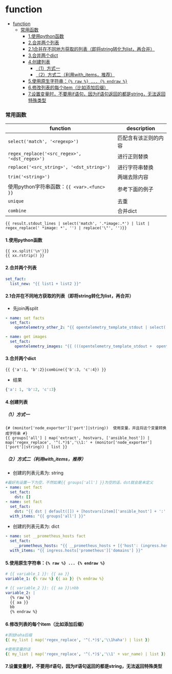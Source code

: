 # function

<!-- @import "[TOC]" {cmd="toc" depthFrom=1 depthTo=6 orderedList=false} -->
<!-- code_chunk_output -->

- [function](#function)
    - [常用函数](#常用函数)
      - [1.使用python函数](#1使用python函数)
      - [2.合并两个列表](#2合并两个列表)
      - [2.1合并在不同地方获取的列表（即将string转化为list，再合并）](#21合并在不同地方获取的列表即将string转化为list再合并)
      - [3.合并两个dict](#3合并两个dict)
      - [4.创建列表](#4创建列表)
        - [（1）方式一](#1方式一)
        - [（2）方式二（利用with_items，推荐）](#2方式二利用with_items推荐)
      - [5.使用原生字符串：`{% raw %} ... {% endraw %}`](#5使用原生字符串-raw-endraw)
      - [6.修改列表的每个item（比如添加后缀）](#6修改列表的每个item比如添加后缀)
      - [7.设置变量时，不要用if语句，因为if语句返回的都是string，无法返回特殊类型](#7设置变量时不要用if语句因为if语句返回的都是string无法返回特殊类型)

<!-- /code_chunk_output -->

### 常用函数

|function|description|
|-|-|
|`select('match', '<regexp>')`|匹配含有该正则的内容|
|`regex_replace('<src_regex>', '<dst_regex>')`|进行正则替换|
|`replace('<src_string>', '<dst_string>')`|进行字符串替换|
|`trim('<string>')`|两端去除<string>内容|
|使用python字符串函数：`{{ <var>.<func> }}`|参考下面的例子|
|`unique`|去重|
|`combine`|合并dict|

```jinja2
{{ result.stdout_lines | select('match', '.*image:.*') | list | regex_replace(' *image: *', '') | replace('\"', '')}}
```

#### 1.使用python函数
```jinja2
{{ xx.split('\n')}}
{{ xx.rstrip() }}
```

#### 2.合并两个列表
```yaml
set_fact:
  list_new: "{{ list1 + list2 }}"
```

#### 2.1合并在不同地方获取的列表（即将string转化为list，再合并）
* 先join再split
```yaml
- name: set facts
  set_fact:
    opentelemetry_other_2: "{{ opentelemetry_template_stdout | select('match', '.*image=.*') | join('\n') | regex_replace(' *- --collector-image=', '') }}"

- name: get images
  set_fact:
    opentelemetry_images: "{{ (((opentelemetry_template_stdout +  opentelemetry_other_1_stdout) | select('match', '.*image:.*') | list) + opentelemetry_other_2.split('\n')) | regex_replace(' *image: *', '') | replace('\"', '') }}"

```

#### 3.合并两个dict
```jinja2
{{ {'a':1, 'b':2}|combine({'b':3, 'c':4}) }}
```
* 结果
```python
{'a': 1, 'b':2, 'c':3}
```

#### 4.创建列表

##### （1）方式一
```jinja2
{# (monitor['node_exporter']['port']|string))  使用变量，并且将这个变量转换成字符串 #}
{{ groups['all'] | map('extract', hostvars, ['ansible_host']) | map('regex_replace', '^(.*)$','\\1:' + (monitor['node_exporter']['port']|string)) | list }}
```


##### （2）方式二（利用with_items，推荐）
* 创建的列表元素为: string
```yaml
#最好先设置一下为空，不然如果{{ groups['all'] }}为空的话，dst就会是未定义
- name: set fact
  set_fact:
    dst: []
- name: set fact
  set_fact:
    dst: "{{ dst | default([]) + [hostvars[item]['ansible_host'] + ':' + (monitor['node_exporter']['port']|string)]}}"
  with_items: "{{ groups['all'] }}"
```


* 创建的列表元素为: dict
```yaml
- name: set __prometheus_hosts fact
  set_fact:
    __prometheus_hosts: "{{ __prometheus_hosts + [{'host': (ingress.hosts['prometheus']['host'] + '.' + item).strip('.'), 'path': ingress.hosts['prometheus']['path']}] }}"
  with_items: "{{ ingress.hosts['prometheus']['domains'] }}"
```

#### 5.使用原生字符串：`{% raw %} ... {% endraw %}`
```yaml
# {{ variable_1 }}: {{ aa }}
variable_1: {% raw %} {{ aa }} {% endraw %}

# {{ variable_2 }}: {{ aa }}\nbb
variable_2: |
  {% raw %}
  {{ aa }}
  bb
  {% endraw %}
```

#### 6.修改列表的每个item（比如添加后缀）
```yaml
#添加haha后缀
{{ my_list | map('regex_replace', '^(.*)$','\\1haha') | list }}

#使用变量的话
{{ my_list | map('regex_replace', '^(.*)$','\\1' + var_name) | list }}
```

#### 7.设置变量时，不要用if语句，因为if语句返回的都是string，无法返回特殊类型
